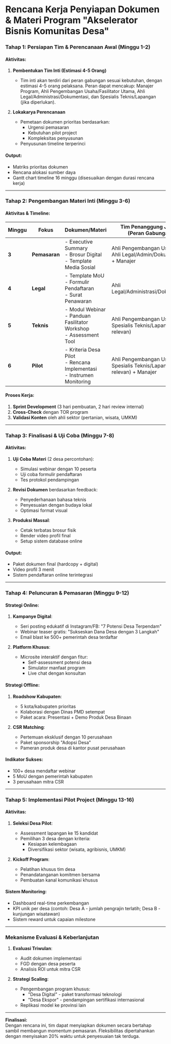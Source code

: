 # Rencana Kerja Penyiapan Dokumen & Materi Program "Akselerator Bisnis Komunitas Desa"

### **Tahap 1: Persiapan Tim & Perencanaan Awal (Minggu 1-2)**

#### **Aktivitas:**

1. **Pembentukan Tim Inti (Estimasi 4-5 Orang)**
   - Tim inti akan terdiri dari peran gabungan sesuai kebutuhan, dengan estimasi 4-5 orang pelaksana. Peran dapat mencakup: Manajer Program, Ahli Pengembangan Usaha/Fasilitator Utama, Ahli Legal/Administrasi/Dokumentasi, dan Spesialis Teknis/Lapangan (jika diperlukan).

2. **Lokakarya Perencanaan**
   - Pemetaan dokumen prioritas berdasarkan:
     - Urgensi pemasaran
     - Kebutuhan pilot project
     - Kompleksitas penyusunan
   - Penyusunan timeline terperinci

#### **Output:**

- Matriks prioritas dokumen
- Rencana alokasi sumber daya
- Gantt chart timeline 16 minggu (disesuaikan dengan durasi rencana kerja)

---

### **Tahap 2: Pengembangan Materi Inti (Minggu 3-6)**

#### **Aktivitas & Timeline:**

| Minggu | Fokus | Dokumen/Materi | Tim Penanggung Jawab (Peran Gabungan) | Output Target |
|--------|-------|----------------|---------------------------------------|---------------|
| **3**  | **Pemasaran** | - Executive Summary<br>- Brosur Digital<br>- Template Media Sosial | Ahli Pengembangan Usaha + Ahli Legal/Admin/Dokumentasi + Manajer | 3 dokumen siap review |
| **4**  | **Legal** | - Template MoU<br>- Formulir Pendaftaran<br>- Surat Penawaran | Ahli Legal/Administrasi/Dokumentasi | Dokumen draft hukum |
| **5**  | **Teknis** | - Modul Webinar<br>- Panduan Fasilitator Workshop<br>- Assessment Tool | Ahli Pengembangan Usaha + Spesialis Teknis/Lapangan (jika relevan) | Modul dasar siap uji |
| **6**  | **Pilot** | - Kriteria Desa Pilot<br>- Rencana Implementasi<br>- Instrumen Monitoring | Ahli Pengembangan Usaha + Spesialis Teknis/Lapangan (jika relevan) + Manajer | Paket persiapan pilot |

#### **Proses Kerja:**

1. **Sprint Development** (3 hari pembuatan, 2 hari review internal)
2. **Cross-Check** dengan TOR program
3. **Validasi Konten** oleh ahli sektor (pertanian, wisata, UMKM)

---

### **Tahap 3: Finalisasi & Uji Coba (Minggu 7-8)**

#### **Aktivitas:**

1. **Uji Coba Materi** (2 desa percontohan):
   - Simulasi webinar dengan 10 peserta
   - Uji coba formulir pendaftaran
   - Tes protokol pendampingan

2. **Revisi Dokumen** berdasarkan feedback:
   - Penyederhanaan bahasa teknis
   - Penyesuaian dengan budaya lokal
   - Optimasi format visual

3. **Produksi Massal**:
   - Cetak terbatas brosur fisik
   - Render video profil final
   - Setup sistem database online

#### **Output:**

- Paket dokumen final (hardcopy + digital)
- Video profil 3 menit
- Sistem pendaftaran online terintegrasi

---

### **Tahap 4: Peluncuran & Pemasaran (Minggu 9-12)**

#### **Strategi Online:**

1. **Kampanye Digital**:
   - Seri posting edukatif di Instagram/FB: "7 Potensi Desa Terpendam"
   - Webinar teaser gratis: "Sukseskan Dana Desa dengan 3 Langkah"
   - Email blast ke 500+ pemerintah desa terdaftar

2. **Platform Khusus**:
   - Microsite interaktif dengan fitur:
     - Self-assessment potensi desa
     - Simulator manfaat program
     - Live chat dengan konsultan

#### **Strategi Offline:**

1. **Roadshow Kabupaten**:
   - 5 kota/kabupaten prioritas
   - Kolaborasi dengan Dinas PMD setempat
   - Paket acara: Presentasi + Demo Produk Desa Binaan

2. **CSR Matching**:
   - Pertemuan eksklusif dengan 10 perusahaan
   - Paket sponsorship "Adopsi Desa"
   - Pameran produk desa di kantor pusat perusahaan

#### **Indikator Sukses:**

- 100+ desa mendaftar webinar
- 5 MoU dengan pemerintah kabupaten
- 3 perusahaan mitra CSR

---

### **Tahap 5: Implementasi Pilot Project (Minggu 13-16)**

#### **Aktivitas:**

1. **Seleksi Desa Pilot**:
   - Assessment lapangan ke 15 kandidat
   - Pemilihan 3 desa dengan kriteria:
     - Kesiapan kelembagaan
     - Diversifikasi sektor (wisata, agribisnis, UMKM)

2. **Kickoff Program**:
   - Pelatihan khusus tim desa
   - Penandatanganan komitmen bersama
   - Pembuatan kanal komunikasi khusus

#### **Sistem Monitoring:**

- Dashboard real-time perkembangan
- KPI unik per desa (contoh: Desa A - jumlah pengrajin terlatih; Desa B - kunjungan wisatawan)
- Sistem reward untuk capaian milestone

---

### **Mekanisme Evaluasi & Keberlanjutan**

1. **Evaluasi Triwulan**:
   - Audit dokumen implementasi
   - FGD dengan desa peserta
   - Analisis ROI untuk mitra CSR

2. **Strategi Scaling**:
   - Pengembangan program khusus:
     - "Desa Digital" - paket transformasi teknologi
     - "Desa Ekspor" - pendampingan sertifikasi internasional
   - Replikasi model ke provinsi lain

---

**Finalisasi:**  
Dengan rencana ini, tim dapat menyiapkan dokumen secara bertahap sambil membangun momentum pemasaran. Fleksibilitas dipertahankan dengan menyisakan 20% waktu untuk penyesuaian tak terduga.
